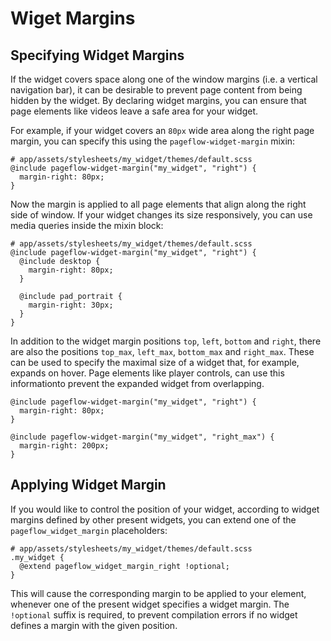 # Wiget Margins

## Specifying Widget Margins

If the widget covers space along one of the window margins (i.e. a
vertical navigation bar), it can be desirable to prevent page content
from being hidden by the widget. By declaring widget margins, you can
ensure that page elements like videos leave a safe area for your
widget.

For example, if your widget covers an `80px` wide area along the right
page margin, you can specify this using the `pageflow-widget-margin`
mixin:

    # app/assets/stylesheets/my_widget/themes/default.scss
    @include pageflow-widget-margin("my_widget", "right") {
      margin-right: 80px;
    }

Now the margin is applied to all page elements that align along the
right side of window. If your widget changes its size responsively,
you can use media queries inside the mixin block:

    # app/assets/stylesheets/my_widget/themes/default.scss
    @include pageflow-widget-margin("my_widget", "right") {
      @include desktop {
        margin-right: 80px;
      }

      @include pad_portrait {
        margin-right: 30px;
      }
    }

In addition to the widget margin positions `top`, `left`, `bottom` and
`right`, there are also the positions `top_max`, `left_max`,
`bottom_max` and `right_max`. These can be used to specify the maximal
size of a widget that, for example, expands on hover. Page elements
like player controls, can use this informationto prevent the expanded
widget from overlapping.

    @include pageflow-widget-margin("my_widget", "right") {
      margin-right: 80px;
    }

    @include pageflow-widget-margin("my_widget", "right_max") {
      margin-right: 200px;
    }

## Applying Widget Margin

If you would like to control the position of your widget, according to
widget margins defined by other present widgets, you can extend one of
the `pageflow_widget_margin` placeholders:

    # app/assets/stylesheets/my_widget/themes/default.scss
    .my_widget {
      @extend pageflow_widget_margin_right !optional;
    }

This will cause the corresponding margin to be applied to your
element, whenever one of the present widget specifies a widget
margin. The `!optional` suffix is required, to prevent compilation
errors if no widget defines a margin with the given position.
